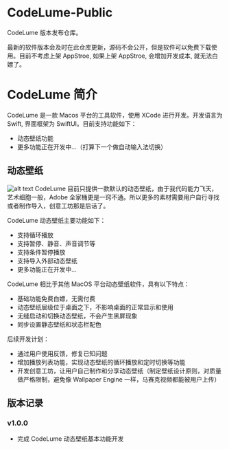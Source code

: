 # CodeLume-Public
CodeLume 版本发布仓库。

最新的软件版本会及时在此仓库更新，源码不会公开，但是软件可以免费下载使用。目前不考虑上架 AppStroe, 如果上架 AppStroe, 会增加开发成本, 就无法白嫖了。

# CodeLume 简介

CodeLume 是一款 Macos 平台的工具软件，使用 XCode 进行开发。开发语言为 Swift, 界面框架为 SwiftUI。目前支持功能如下：
- 动态壁纸功能
- 更多功能正在开发中...（打算下一个做自动输入法切换）

## 动态壁纸
![alt text](image/CodeLumeWallpaper.png)
CodeLume 目前只提供一款默认的动态壁纸，由于我代码能力飞天，艺术细胞一般，Adobe 全家桶更是一窍不通。所以更多的素材需要用户自行寻找或者制作导入，创意工坊那是后话了。

CodeLume 动态壁纸主要功能如下：
- 支持循环播放
- 支持暂停、静音、声音调节等
- 支持条件暂停播放
- 支持导入外部动态壁纸
- 更多功能正在开发中...

CodeLume 相比于其他 MacOS 平台动态壁纸软件，具有以下特点：
- 基础功能免费白嫖，无需付费
- 动态壁纸层级位于桌面之下，不影响桌面的正常显示和使用
- 无缝启动和切换动态壁纸，不会产生黑屏现象
- 同步设置静态壁纸和状态栏配色

后续开发计划：
- 通过用户使用反馈，修复已知问题
- 增加播放列表功能，实现动态壁纸的循环播放和定时切换等功能
- 开发创意工坊，让用户自己制作和分享动态壁纸（制定壁纸设计原则，对质量做严格限制，避免像 Wallpaper Engine 一样，马赛克视频都能被用户上传）


## 版本记录

### v1.0.0
- 完成 CodeLume 动态壁纸基本功能开发
